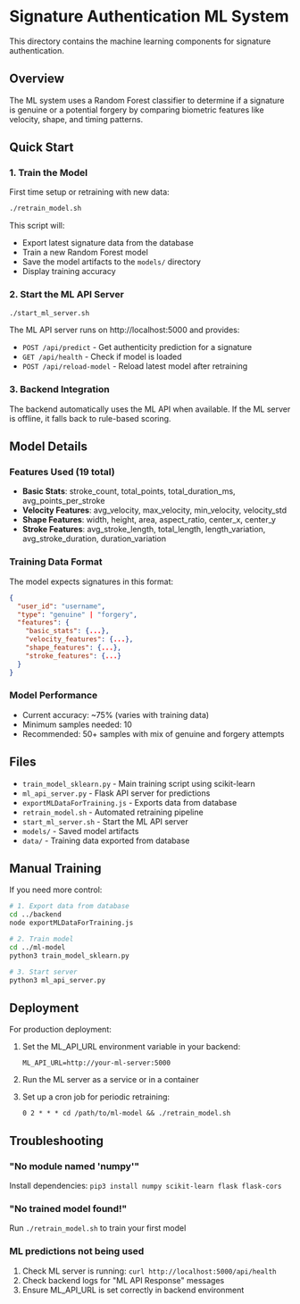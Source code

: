 # Signature Authentication ML System

This directory contains the machine learning components for signature authentication.

## Overview

The ML system uses a Random Forest classifier to determine if a signature is genuine or a potential forgery by comparing biometric features like velocity, shape, and timing patterns.

## Quick Start

### 1. Train the Model

First time setup or retraining with new data:

```bash
./retrain_model.sh
```

This script will:
- Export latest signature data from the database
- Train a new Random Forest model
- Save the model artifacts to the `models/` directory
- Display training accuracy

### 2. Start the ML API Server

```bash
./start_ml_server.sh
```

The ML API server runs on http://localhost:5000 and provides:
- `POST /api/predict` - Get authenticity prediction for a signature
- `GET /api/health` - Check if model is loaded
- `POST /api/reload-model` - Reload latest model after retraining

### 3. Backend Integration

The backend automatically uses the ML API when available. If the ML server is offline, it falls back to rule-based scoring.

## Model Details

### Features Used (19 total)
- **Basic Stats**: stroke_count, total_points, total_duration_ms, avg_points_per_stroke
- **Velocity Features**: avg_velocity, max_velocity, min_velocity, velocity_std
- **Shape Features**: width, height, area, aspect_ratio, center_x, center_y
- **Stroke Features**: avg_stroke_length, total_length, length_variation, avg_stroke_duration, duration_variation

### Training Data Format
The model expects signatures in this format:
```json
{
  "user_id": "username",
  "type": "genuine" | "forgery",
  "features": {
    "basic_stats": {...},
    "velocity_features": {...},
    "shape_features": {...},
    "stroke_features": {...}
  }
}
```

### Model Performance
- Current accuracy: ~75% (varies with training data)
- Minimum samples needed: 10
- Recommended: 50+ samples with mix of genuine and forgery attempts

## Files

- `train_model_sklearn.py` - Main training script using scikit-learn
- `ml_api_server.py` - Flask API server for predictions
- `exportMLDataForTraining.js` - Exports data from database
- `retrain_model.sh` - Automated retraining pipeline
- `start_ml_server.sh` - Start the ML API server
- `models/` - Saved model artifacts
- `data/` - Training data exported from database

## Manual Training

If you need more control:

```bash
# 1. Export data from database
cd ../backend
node exportMLDataForTraining.js

# 2. Train model
cd ../ml-model
python3 train_model_sklearn.py

# 3. Start server
python3 ml_api_server.py
```

## Deployment

For production deployment:

1. Set the ML_API_URL environment variable in your backend:
   ```
   ML_API_URL=http://your-ml-server:5000
   ```

2. Run the ML server as a service or in a container

3. Set up a cron job for periodic retraining:
   ```cron
   0 2 * * * cd /path/to/ml-model && ./retrain_model.sh
   ```

## Troubleshooting

### "No module named 'numpy'"
Install dependencies: `pip3 install numpy scikit-learn flask flask-cors`

### "No trained model found!"
Run `./retrain_model.sh` to train your first model

### ML predictions not being used
1. Check ML server is running: `curl http://localhost:5000/api/health`
2. Check backend logs for "ML API Response" messages
3. Ensure ML_API_URL is set correctly in backend environment